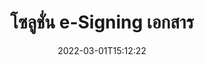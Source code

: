 ---
############################# Static ############################
layout: "product"
date: 2022-03-01T15:12:22
draft: false
#operation: 
#signaturetype: 
#fileformat: 
#productName: Java
lang: th
#productCode: java
#otherformats: 
#breadcrumb: Put  signature on  for Java
product: "Signature"
product_tag: "signature"

############################# Head ############################
head_title: ".NET, Java, Cloud API และแอปลายเซ็นเอกสารออนไลน์"
head_description: "รับโซลูชันลายเซ็นอิเล็กทรอนิกส์เอกสารแบบครบวงจรสำหรับ .NET, Java และแอปพลิเคชันบนคลาวด์ เซ็นชื่อในรูปแบบเอกสารทั่วไปทางออนไลน์โดยใช้คุณสมบัติการลากและวางที่เรียบง่าย"

############################# Header ############################
title: "โซลูชั่น e-Signing เอกสาร"
description: "ลงนามในเอกสารดิจิทัลและรูปภาพบนแพลตฟอร์มใดก็ได้โดยใช้ API ที่ยืดหยุ่นและโซลูชันตามแอปสำหรับโปรแกรมเมอร์และผู้ใช้ปลายทาง"

############################# APIs ###############################
apis:
  enable: true

  api:
    # api loop
    - title: "GroupDocs.Signature High Code API รวมอยู่ด้วย"
      link: "/signature/"
      label: "ดู High Code API ทั้งหมด"
      api_product:
        # api_product loop
        - link: "/signature/net/"
          img_alt: "GroupDocs.Signature for .NET"
          image: "/border/groupdocs-signature-net.svg"
          product: "GroupDocs.Signature for"
          platform: ".NET"
          content: "Native .NET API เพื่อเพิ่ม ค้นหา และตรวจสอบประเภทลายเซ็นดิจิทัลที่เป็นที่นิยมมากที่สุดใน Microsoft Office, PDF, รูปภาพ และรูปแบบอื่นๆ ในแอปพลิเคชัน .NET"

        # api_product loop
        - link: "/signature/java/"
          img_alt: "GroupDocs.Signature for Java"
          image: "/border/groupdocs-signature-java.svg"
          product: "GroupDocs.Signature for"
          platform: "Java"
          content: "เพิ่มศักยภาพให้แอปพลิเคชัน Java ด้วยความสามารถ eSignature ในการเซ็นเอกสารและรูปภาพที่หลากหลายแบบดิจิทัลบนระบบปฏิบัติการใด ๆ ที่ติดตั้ง JDK"

        # api_product loop
        - link: "/signature/nodejs-java/"
          img_alt: "GroupDocs.Signature for Node.js via Java"
          image: "/border/groupdocs-signature-nodejs-java.svg"
          product: "GroupDocs.Signature for"
          platform: "Node.js"
          content: "โซลูชัน Node.js ของเราขยายแอปพลิเคชันธุรกิจของคุณด้วยการลงนามดิจิทัล ใส่ลายเซ็นอิเล็กทรอนิกส์ลงในเอกสารและรูปแบบรูปภาพยอดนิยมได้อย่างง่ายดาย"

    # api loop
    - title: "GroupDocs.Signature Low Code API รวมอยู่ด้วย"
      link: "https://products.groupdocs.cloud/signature"
      label: "ดู Low Code API ทั้งหมด"
      api_product:
        # api_product loop
        - link: "https://products.groupdocs.cloud/signature/curl"
          img_alt: "GroupDocs.Signature Cloud for cURL"
          image: "https://www.groupdocs.cloud/templates/groupdocscloud/images/sdk/272x272/groupdocs_signature-for-curl.png"
          product: "GroupDocs.Signature"
          platform: "Cloud for cURL"
          content: "ทำงานร่วมกับ API ลายเซ็นเอกสาร cURL RESTful เพื่อเพิ่มและจัดการลายเซ็นประเภทต่างๆ ในรูปแบบเอกสารยอดนิยมทั้งหมด รวมถึง PDF, Word, Excel และรูปภาพ"

        # api_product loop
        - link: "https://products.groupdocs.cloud/signature/net"
          img_alt: "GroupDocs.Signature Cloud SDK for .NET"
          image: "https://www.groupdocs.cloud/templates/groupdocscloud/images/sdk/272x272/groupdocs_signature-for-net.png"
          product: "GroupDocs.Signature"
          platform: "Cloud SDK for .NET"
          content: "ใช้ RESTful API ลายเซ็นอิเล็กทรอนิกส์ได้อย่างง่ายดายด้วย .NET SDK เพื่อจัดการลายเซ็นดิจิทัลในรูปแบบเอกสารต่างๆ ภายในแอปพลิเคชัน .NET"

        # api_product loop
        - link: "https://products.groupdocs.cloud/signature/java"
          img_alt: "GroupDocs.Signature Cloud SDK for Java"
          image: "https://www.groupdocs.cloud/templates/groupdocscloud/images/sdk/272x272/groupdocs_signature-for-java.png"
          product: "GroupDocs.Signature"
          platform: "Cloud SDK for Java"
          content: "ใช้คุณสมบัติการลงนามเอกสารขั้นสูงในแอปพลิเคชัน Java ของคุณด้วย SDK ลายเซ็นเอกสารที่ออกแบบมาเป็นพิเศษสำหรับ Java"

    # api loop
    - title: "GroupDocs.Signature ไม่รวมแอปโค้ด"
      link: "https://products.groupdocs.app/signature"
      label: "ดูแอปที่ไม่มีรหัสทั้งหมด"
      api_product:
        # api_product loop
        - link: "https://products.groupdocs.app/signature/total"
          img_alt: "GroupDocs.Signature Total"
          image: "https://www.aspose.cloud/templates/asposeapp/images/products/logo/aspose_signature-app.png"
          product: "GroupDocs.Signature"
          platform: "Total"
          content: "เซ็นไฟล์ Microsoft Word, Excel, PowerPoint, Visio และ PDF ด้วยข้อความ รูปภาพ บาร์โค้ด หรือ QR-Code"

        # api_product loop
        - link: "https://products.groupdocs.app/signature/docx"
          img_alt: "GroupDocs.Signature DOCX"
          image: "https://www.aspose.cloud/templates/groupdocsapp/images/products/logo/groupdocs_words-app.png"
          product: "GroupDocs.Signature"
          platform: "DOCX"
          content: "เซ็นชื่อแบบดิจิทัลในเอกสาร Word ทางออนไลน์โดยตรงจากเบราว์เซอร์ของคุณได้ฟรี"

        # api_product loop
        - link: "https://products.groupdocs.app/signature/pdf"
          img_alt: "GroupDocs.Signature PDF"
          image: "https://www.aspose.cloud/templates/groupdocsapp/images/products/logo/groupdocs_pdf-app.png"
          product: "GroupDocs.Signature"
          platform: "PDF"
          content: "e-Sign ไฟล์ PDF โดยใช้ข้อความ รูปภาพ หรือบาร์โค้ดจากภายในเว็บเบราว์เซอร์ใดๆ"

############################# Back to top ###############################
back_to_top:
  enable: true
---